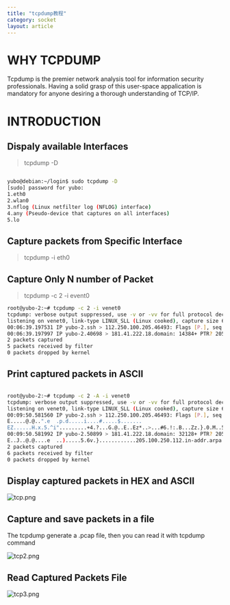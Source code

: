 ```yaml
---
title: "tcpdump教程"
category: socket
layout: article
---
```


# WHY TCPDUMP

Tcpdump is the premier network analysis tool for information security professionals. Having a solid grasp of this user-space appalication is mandatory for anyone desiring a thorough understanding of TCP/IP.

# INTRODUCTION

## Dispaly available Interfaces

> tcpdump -D

```bash

yubo@debian:~/login$ sudo tcpdump -D
[sudo] password for yubo:
1.eth0
2.wlan0
3.nflog (Linux netfilter log (NFLOG) interface)
4.any (Pseudo-device that captures on all interfaces)
5.lo
```

## Capture packets from Specific Interface

> tcpdump -i eth0

## Capture Only N number of Packet

> tcpdump -c 2 -i event0

```bash
root@yubo-2:~# tcpdump -c 2 -i venet0
tcpdump: verbose output suppressed, use -v or -vv for full protocol decode
listening on venet0, link-type LINUX_SLL (Linux cooked), capture size 65535 bytes
00:06:39.197531 IP yubo-2.ssh > 112.250.100.205.46493: Flags [P.], seq 1776389372:1776389580, ack 2267257061, win 292, options [nop,nop,TS val 1163336703 ecr 2017454], length 208
00:06:39.197997 IP yubo-2.40698 > 181.41.222.18.domain: 14384+ PTR? 205.100.250.112.in-addr.arpa. (46)
2 packets captured
5 packets received by filter
0 packets dropped by kernel
```

## Print captured packets in ASCII

```bash

root@yubo-2:~# tcpdump -c 2 -A -i venet0
tcpdump: verbose output suppressed, use -v or -vv for full protocol decode
listening on venet0, link-type LINUX_SLL (Linux cooked), capture size 65535 bytes
00:09:50.581560 IP yubo-2.ssh > 112.250.100.205.46493: Flags [P.], seq 1776393404:1776393612, ack 2267259285, win 292, options [nop,nop,TS val 1163528086 ecr 2065321], length 208
E.....@.@..".e	.p.d.....i....#.....$.......
EZ......H.x.5.^i".........+4.?...G.@..E..Ez*..>...#6.!:.B...Zz.}.0.M..5..S!...1.y..~...M......5..n..{..zO.2..u..5.FX..b$iJ...@....v..=E~R.....9...,x?..<...!..>.....x..HU/...>XzK.....A.Z.<.]...%.........1ax...a.U..&P.
00:09:50.581992 IP yubo-2.50899 > 181.41.222.18.domain: 32128+ PTR? 205.100.250.112.in-addr.arpa. (46)
E..J..@.@....e	..).....5.6v.}............205.100.250.112.in-addr.arpa.....
2 packets captured
6 packets received by filter
0 packets dropped by kernel
```

## Display captured packets in HEX and ASCII

![tcp.png](http://yuzibo.qiniudn.com/tcp.png)

## Capture and save packets in a file

The tcpdump generate a .pcap file, then you can read it with tcpdump command

![tcp2.png](http://yuzibo.qiniudn.com/tcp2.png)

## Read Captured Packets File

![tcp3.png](http://yuzibo.qiniudn.com/tcp3.png)


